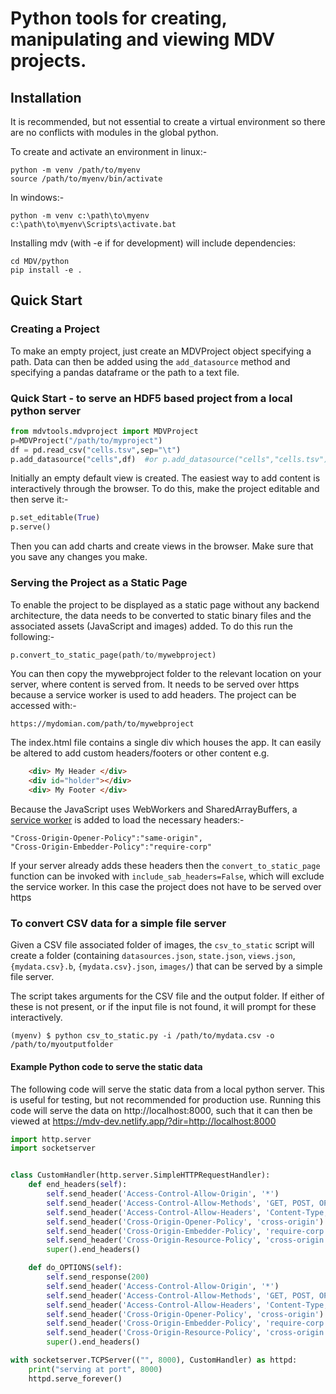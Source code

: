 # Python tools for creating, manipulating and viewing MDV projects. 


## Installation

It is recommended, but not essential to create a virtual environment so there are no conflicts with modules in the global python.

To create and activate an environment in linux:-
```
python -m venv /path/to/myenv
source /path/to/myenv/bin/activate
````
In windows:-
```
python -m venv c:\path\to\myenv
c:\path\to\myenv\Scripts\activate.bat
```

Installing mdv (with -e if for development) will include dependencies:

```
cd MDV/python
pip install -e .
```


## Quick Start

### Creating a Project

To make an empty project, just create an MDVProject object specifying a path. Data can then be added using the `add_datasource` method and specifying a pandas dataframe or the path to a text file.
### Quick Start - to serve an HDF5 based project from a local python server

```python
from mdvtools.mdvproject import MDVProject
p=MDVProject("/path/to/myproject")
df = pd.read_csv("cells.tsv",sep="\t")
p.add_datasource("cells",df)  #or p.add_datasource("cells","cells.tsv")
```

Initially an empty default view is created. The easiest way to add content is interactively through the browser. To do this, make the project editable and then serve it:-

```python
p.set_editable(True)
p.serve()
```

Then you can add charts and create views in the browser. Make sure that you save any changes you make.

### Serving the Project as a Static Page

To enable the project to be displayed as a static page without any backend architecture, the data needs to be converted to static binary files and the associated assets (JavaScript and images) added. To do this run the following:-
```python
p.convert_to_static_page(path/to/mywebproject)
```

You can then copy the mywebproject folder to the relevant location on your server, where content is served from. It needs to be served over https because a service worker is used to add headers. The project can be accessed with:-
```
https://mydomian.com/path/to/mywebproject
```
The index.html file contains a single div which houses the app. It can easily be altered to add custom headers/footers or other content e.g.
```html
    <div> My Header </div>
    <div id="holder"></div>
    <div> My Footer </div>
```

Because the JavaScript uses WebWorkers and SharedArrayBuffers, a [service worker](https://github.com/gzuidhof/coi-serviceworker) is added to load the necessary headers:- 
```
"Cross-Origin-Opener-Policy":"same-origin",
"Cross-Origin-Embedder-Policy":"require-corp"
```
If your server already adds these headers then the `convert_to_static_page` function can be invoked with `include_sab_headers=False`, which will exclude the service worker. In this case the project does not have to be served over https

### To convert CSV data for a simple file server

Given a CSV file associated folder of images, the `csv_to_static` script will create a folder (containing `datasources.json`, `state.json`, `views.json`, `{mydata.csv}.b`, `{mydata.csv}.json`, `images/`) that can be served by a simple file server.

The script takes arguments for the CSV file and the output folder. If either of these is not present, or if the input file is not found, it will prompt for these interactively.

```
(myenv) $ python csv_to_static.py -i /path/to/mydata.csv -o /path/to/myoutputfolder
```

#### Example Python code to serve the static data

The following code will serve the static data from a local python server. This is useful for testing, but not recommended for production use. Running this code will serve the data on http://localhost:8000, such that it can then be viewed at https://mdv-dev.netlify.app/?dir=http://localhost:8000

```python
import http.server
import socketserver


class CustomHandler(http.server.SimpleHTTPRequestHandler):
    def end_headers(self):
        self.send_header('Access-Control-Allow-Origin', '*')
        self.send_header('Access-Control-Allow-Methods', 'GET, POST, OPTIONS')
        self.send_header('Access-Control-Allow-Headers', 'Content-Type, responsetype')
        self.send_header('Cross-Origin-Opener-Policy', 'cross-origin')
        self.send_header('Cross-Origin-Embedder-Policy', 'require-corp')
        self.send_header('Cross-Origin-Resource-Policy', 'cross-origin')
        super().end_headers()

    def do_OPTIONS(self):
        self.send_response(200)
        self.send_header('Access-Control-Allow-Origin', '*')
        self.send_header('Access-Control-Allow-Methods', 'GET, POST, OPTIONS')
        self.send_header('Access-Control-Allow-Headers', 'Content-Type, responsetype')
        self.send_header('Cross-Origin-Opener-Policy', 'cross-origin')
        self.send_header('Cross-Origin-Embedder-Policy', 'require-corp')
        self.send_header('Cross-Origin-Resource-Policy', 'cross-origin')
        super().end_headers()

with socketserver.TCPServer(("", 8000), CustomHandler) as httpd:
    print("serving at port", 8000)
    httpd.serve_forever()
```
